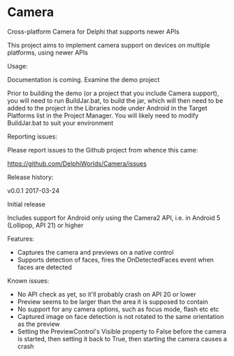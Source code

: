 # Camera
Cross-platform Camera for Delphi that supports newer APIs

This project aims to implement camera support on devices on multiple platforms, using newer APIs

Usage:

  Documentation is coming. Examine the demo project

  Prior to building the demo (or a project that you include Camera support), you will need to run BuildJar.bat, to build the jar, which will then need to be added to the project in the Libraries node under Android in the Target Platforms list in the Project Manager. You will likely need to modify BuildJar.bat to suit your environment


Reporting issues:

  Please report issues to the Github project from whence this came:

  https://github.com/DelphiWorlds/Camera/issues


Release history:

v0.0.1  2017-03-24

  Initial release

  Includes support for Android only using the Camera2 API, i.e. in Android 5 (Lollipop, API 21) or higher

  Features:

  * Captures the camera and previews on a native control
  * Supports detection of faces, fires the OnDetectedFaces event when faces are detected

  Known issues:

  * No API check as yet, so it'll probably crash on API 20 or lower
  * Preview seems to be larger than the area it is supposed to contain
  * No support for any camera options, such as focus mode, flash etc etc
  * Captured image on face detection is not rotated to the same orientation as the preview
  * Setting the PreviewControl's Visible property to False before the camera is started, then setting it back to True, then starting the camera causes a crash

